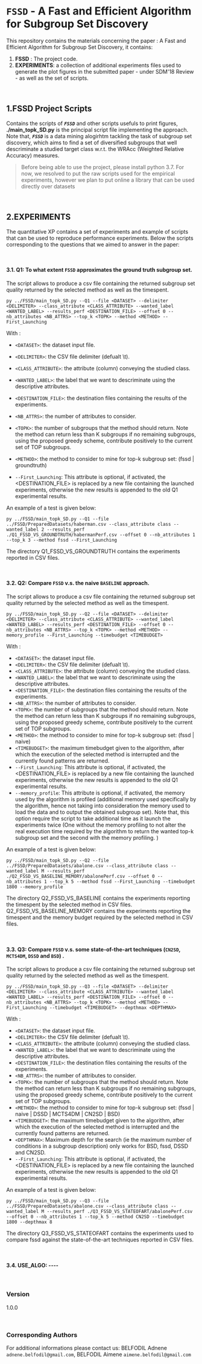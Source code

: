 # `FSSD` - A Fast and Efficient Algorithm for Subgroup Set Discovery


This repository contains the materials concerning the paper : A Fast and Efficient Algorithm for Subgroup Set Discovery, it contains:
1. **FSSD** : The project code.
2. **EXPERIMENTS**: a collection of additional experiments files used to generate the plot figures in the submitted paper - under SDM'18 Review -  as well as the set of scripts.


&nbsp;
&nbsp;



## 1.**FSSD** Project Scripts

Contains the scripts of  ___`FSSD`___ and other scripts usefuls to print figures, **./main_topk_SD.py** is the principal script file implementing the approach. Note that, ___`FSSD`___ is a data mining alogirhtm tackling the task of subgroup set discovery, which aims to find a set of diversified subgroups that well descriminate a studied target class w.r.t. the WRAcc (Weighted Relative Accuracy) measures.  

> Before being able to use the project, please install python 3.7. For now, we resolved to put the raw scripts used for the empirical experiments, however we plan to put online a library that can be used directly over datasets

  
  &nbsp;
  &nbsp;

  
## 2.**EXPERIMENTS**
The quantitative XP contains a set of experiments and example of scripts that can be used to reproduce performance experiments. Below the scripts corresponding to the questions that we aimed to answer in the paper:
  
  &nbsp;

#### 3.1. __Q1__: To what extent `FSSD` approximates the ground truth subgroup set.
The script allows to produce a csv file containing the returned subgroup set quality returned by the selected method as well as the timespent.
```
py ../FSSD/main_topk_SD.py --Q1 --file <DATASET> --delimiter <DELIMITER> --class_attribute <CLASS_ATTRIBUTE> --wanted_label <WANTED_LABEL> --results_perf <DESTINATION_FILE> --offset 0 --nb_attributes <NB_ATTRS> --top_k <TOPK> --method <METHOD> --First_Launching
```
With :
* ```<DATASET>```: the dataset input file.
* ```<DELIMITER>```: the CSV file delimiter (defualt \t).
* ```<CLASS_ATTRIBUTE>```: the attribute (column) conveying the studied class.
* ```<WANTED_LABEL>```: the label that we want to descriminate using the descriptive attributes.
* ```<DESTINATION_FILE>```: the destination files containing the results of the experiments. 
* ```<NB_ATTRS>```: the number of attributes to consider.
* ```<TOPK>```: the number of subgroups that the method should return. Note the method can return less than K subgroups if no remaining subgroups, using the proposed greedy scheme,  contribute  positively to the current set of TOP subgroups.
* ```<METHOD>```: the method to consider to mine for top-k subgroup set: (fssd | groundtruth)

* ```--First_Launching```: This attribute is optional, if activated, the <DESTINATION_FILE> is replaced by a new file containing the launched experiments, otherwise the new results is appended to the old Q1 experimental results. 

An example of a test is given below:
```
py ../FSSD/main_topk_SD.py --Q1 --file ../FSSD/PreparedDatasets/haberman.csv --class_attribute class --wanted_label 2 --results_perf ./Q1_FSSD_VS_GROUNDTRUTH/habermanPerf.csv --offset 0 --nb_attributes 1 --top_k 3 --method fssd --First_Launching
```

The directory Q1_FSSD_VS_GROUNDTRUTH contains the experiments reported in CSV files.
  
  &nbsp;
  
#### 3.2. __Q2__: Compare `FSSD` v.s. the naive `BASELINE` approach.
The script allows to produce a csv file containing the returned subgroup set quality returned by the selected method as well as the timespent.
 
```
py ../FSSD/main_topk_SD.py --Q2 --file <DATASET> --delimiter <DELIMITER> --class_attribute <CLASS_ATTRIBUTE> --wanted_label <WANTED_LABEL> --results_perf <DESTINATION_FILE> --offset 0 --nb_attributes <NB_ATTRS> --top_k <TOPK> --method <METHOD> --memory_profile --First_Launching --timebudget <TIMEBUDGET>
```
With :
* ```<DATASET>```: the dataset input file.
* ```<DELIMITER>```: the CSV file delimiter (defualt \t).
* ```<CLASS_ATTRIBUTE>```: the attribute (column) conveying the studied class.
* ```<WANTED_LABEL>```: the label that we want to descriminate using the descriptive attributes.
* ```<DESTINATION_FILE>```: the destination files containing the results of the experiments. 
* ```<NB_ATTRS>```: the number of attributes to consider.
* ```<TOPK>```: the number of subgroups that the method should return. Note the method can return less than K subgroups if no remaining subgroups, using the proposed greedy scheme,  contribute  positively to the current set of TOP subgroups.
* ```<METHOD>```: the method to consider to mine for top-k subgroup set: (fssd | naive)
* ```<TIMEBUDGET>```: the maximum timebudget given to the algorithm, after which the execution of the selected method is interrupted and the currently found patterns are returned.
* ```--First_Launching```: This attribute is optional, if activated, the <DESTINATION_FILE> is replaced by a new file containing the launched experiments, otherwise the new results is appended to the old Q1 experimental results. 
* ```--memory_profile```: This attribute is optional, if activated, the memory used by the algorithm is profiled (additional memory used specifically by the algorithm, hence not taking into consideration the memory used to load the data and to output the obtained subgroup set). Note that, this option require the script to take additional time as it launch the experiments twice (One without the memory profiling to not alter the real execution time required by the algorithm to return the wanted top-k subgroup set and the second with the memory profiling. )

An example of a test is given below:

```
py ../FSSD/main_topk_SD.py --Q2 --file ../FSSD/PreparedDatasets/abalone.csv --class_attribute class --wanted_label M --results_perf ./Q2_FSSD_VS_BASELINE_MEMORY/abalonePerf.csv --offset 0 --nb_attributes 1 --top_k 5 --method fssd --First_Launching --timebudget 1800 --memory_profile
```

The directory Q2_FSSD_VS_BASELINE contains the experiments reporting the timespent by the selected method in CSV files. Q2_FSSD_VS_BASELINE_MEMORY contains the experiments reporting the timespent and the memory budget required by the selected method in CSV files.

&nbsp;

#### 3.3. __Q3__: Compare `FSSD` v.s. some state-of-the-art techniques (`CN2SD`, `MCTS4DM`, `DSSD` and `BSD`) .
The script allows to produce a csv file containing the returned subgroup set quality returned by the selected method as well as the timespent.


```
py ../FSSD/main_topk_SD.py --Q3 --file <DATASET> --delimiter <DELIMITER> --class_attribute <CLASS_ATTRIBUTE> --wanted_label <WANTED_LABEL> --results_perf <DESTINATION_FILE> --offset 0 --nb_attributes <NB_ATTRS> --top_k <TOPK> --method <METHOD> --First_Launching --timebudget <TIMEBUDGET> --depthmax <DEPTHMAX>

```
With :
* ```<DATASET>```: the dataset input file.
* ```<DELIMITER>```: the CSV file delimiter (defualt \t).
* ```<CLASS_ATTRIBUTE>```: the attribute (column) conveying the studied class.
* ```<WANTED_LABEL>```: the label that we want to descriminate using the descriptive attributes.
* ```<DESTINATION_FILE>```: the destination files containing the results of the experiments. 
* ```<NB_ATTRS>```: the number of attributes to consider.
* ```<TOPK>```: the number of subgroups that the method should return. Note the method can return less than K subgroups if no remaining subgroups, using the proposed greedy scheme,  contribute  positively to the current set of TOP subgroups.
* ```<METHOD>```: the method to consider to mine for top-k subgroup set: (fssd | naive | DSSD | MCTS4DM | CN2SD | BSD)
* ```<TIMEBUDGET>```: the maximum timebudget given to the algorithm, after which the execution of the selected method is interrupted and the currently found patterns are returned.
* ```<DEPTHMAX>```: Maximum depth for the search (ie the maximum number of conditions in a subgroup description) only works for BSD, fssd, DSSD and CN2SD.
* ```--First_Launching```: This attribute is optional, if activated, the <DESTINATION_FILE> is replaced by a new file containing the launched experiments, otherwise the new results is appended to the old Q1 experimental results. 

An example of a test is given below:

```
py ../FSSD/main_topk_SD.py --Q3 --file ../FSSD/PreparedDatasets/abalone.csv --class_attribute class --wanted_label M --results_perf ./Q3_FSSD_VS_STATEOFART/abalonePerf.csv --offset 0 --nb_attributes 1 --top_k 5 --method CN2SD --timebudget 1800 --depthmax 8
```

The directory Q3_FSSD_VS_STATEOFART contains the experiments used to compare fssd against the state-of-the-art techniques reported in CSV files.

  &nbsp;
  
 #### 3.4. __USE_ALGO__: ----
  
  &nbsp;
  &nbsp;
  
### Version
1.0.0

  &nbsp;
  
### Corresponding Authors
For additional informations please contact us: BELFODIL Adnene `adnene.belfodil@gmail.com`, BELFODIL Aimene `aimene.belfodil@gmail.com`







